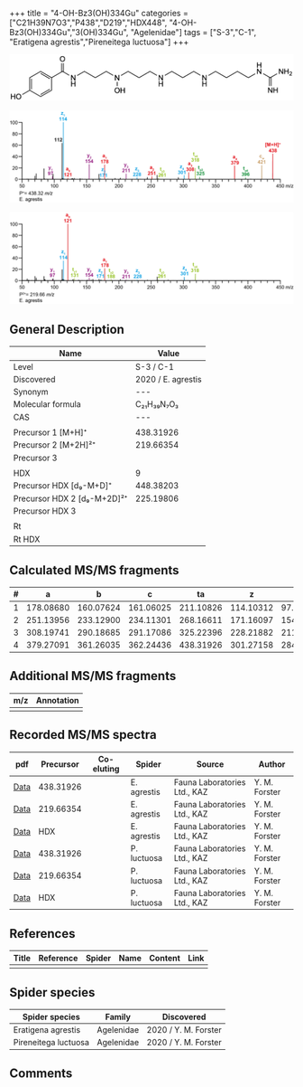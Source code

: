 +++
title = "4-OH-Bz3(OH)334Gu"
categories = ["C21H39N7O3","P438","D219","HDX448",
"4-OH-Bz3(OH)334Gu","3(OH)334Gu",
"Agelenidae"]
tags = ["S-3","C-1",
"Eratigena agrestis","Pireneitega luctuosa"]
+++

![](/img/4-OH-Bz3(OH)334Gu.png)

![](/img_MSMS/438_4-OH-Bz3(OH)334Gu_Ea.png?classes=border)

![](/img_MSMS/438_4-OH-Bz3(OH)334Gu_Ea_2.png?classes=border)

## General Description

| Name                       | Value              |
|----------------------------|--------------------|
| Level                      | S-3 / C-1          |
| Discovered                 | 2020 / E. agrestis |
| Synonym                    | ---                |
| Molecular formula          | C₂₁H₃₉N₇O₃                   |
| CAS                        | ---                |
|                            |                    |
| Precursor 1 [M+H]⁺         | 438.31926                   |
| Precursor 2 [M+2H]²⁺       | 219.66354                   |
| Precursor 3                |                    |
|                            |                    |
| HDX                        | 9                   |
| Precursor HDX   [d₉-M+D]⁺   | 448.38203                   |
| Precursor HDX 2 [d₉-M+2D]²⁺ | 225.19806                   |
| Precursor HDX 3            |                    |
|                            |                    |
| Rt                         |                    |
| Rt HDX                     |                    |

## Calculated MS/MS fragments

| # | a         | b         | c         | ta        | z         | y         | tz        |
|---|-----------|-----------|-----------|-----------|-----------|-----------|-----------|
| 1 | 178.08680 | 160.07624 | 161.06025 | 211.10826 | 114.10312 | 97.07657 | 131.12967 |
| 2 | 251.13956 | 233.12900 | 234.11301 | 268.16611 | 171.16097 | 154.13442 | 188.18752 |
| 3 | 308.19741 | 290.18685 | 291.17086 | 325.22396 | 228.21882 | 211.19227 | 261.24028 |
| 4 | 379.27091 | 361.26035 | 362.24436 | 438.31926 | 301.27158 | 284.24503 | 318.29813 |

## Additional MS/MS fragments

| m/z | Annotation |
|-----|------------|
|     |            |

## Recorded MS/MS spectra

| pdf                                             | Precursor | Co-eluting | Spider      | Source                       | Author        |
|-------------------------------------------------|-----------|------------|-------------|------------------------------|---------------|
| [Data](/pdf/E-agrestis/438_4-OH-Bz3(OH)334Gu_Ea.pdf)   | 438.31926 |            | E. agrestis | Fauna Laboratories Ltd., KAZ | Y. M. Forster |
| [Data](/pdf/E-agrestis/438_4-OH-Bz3(OH)334Gu_Ea_2.pdf)   | 219.66354 |            | E. agrestis | Fauna Laboratories Ltd., KAZ | Y. M. Forster |
| [Data](/pdf/E-agrestis/438_4-OH-Bz3(OH)334Gu_Ea_HDX.pdf)   | HDX |            | E. agrestis | Fauna Laboratories Ltd., KAZ | Y. M. Forster |
| [Data](/pdf/P-luctuosa/438_4-OH-Bz3(OH)334Gu_Pl.pdf) | 438.31926 |           | P. luctuosa | Fauna Laboratories Ltd., KAZ | Y. M. Forster |
| [Data](/pdf/P-luctuosa/438_4-OH-Bz3(OH)334Gu_Pl_2.pdf) | 219.66354 |           | P. luctuosa | Fauna Laboratories Ltd., KAZ | Y. M. Forster |
| [Data](/pdf/P-luctuosa/438_4-OH-Bz3(OH)334Gu_Pl_HDX.pdf) | HDX |           | P. luctuosa | Fauna Laboratories Ltd., KAZ | Y. M. Forster |


## References

| Title | Reference | Spider | Name | Content | Link |
|-------|-----------|--------|------|---------|------|
|       |           |        |      |         |      |

## Spider species

| Spider species     | Family     | Discovered           |
|--------------------|------------|----------------------|
| Eratigena agrestis | Agelenidae | 2020 / Y. M. Forster |
| Pireneitega luctuosa | Agelenidae | 2020 / Y. M. Forster |

## Comments